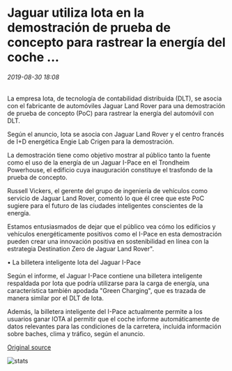 # Jaguar utiliza Iota en la demostración de prueba de concepto para rastrear la energía del coche ...

###### 2019-08-30 18:08

La empresa Iota, de tecnología de contabilidad distribuida (DLT), se asocia con el fabricante de automóviles Jaguar Land Rover para una demostración de prueba de concepto (PoC) para rastrear la energía del automóvil con DLT.

Según el anuncio, Iota se asocia con Jaguar Land Rover y el centro francés de I+D energética Engie Lab Crigen para la demostración.

La demostración tiene como objetivo mostrar al público tanto la fuente como el uso de la energía de un Jaguar I-Pace en el Trondheim Powerhouse, el edificio cuya inauguración constituye el trasfondo de la prueba de concepto.

Russell Vickers, el gerente del grupo de ingeniería de vehículos como servicio de Jaguar Land Rover, comentó lo que él cree que este PoC sugiere para el futuro de las ciudades inteligentes conscientes de la energía.

Estamos entusiasmados de dejar que el público vea cómo los edificios y vehículos energéticamente positivos como el I-Pace en esta demostración pueden crear una innovación positiva en sostenibilidad en línea con la estrategia Destination Zero de Jaguar Land Rover".

• La billetera inteligente Iota del Jaguar I-Pace

Según el informe, el Jaguar I-Pace contiene una billetera inteligente respaldada por Iota que podría utilizarse para la carga de energía, una característica también apodada "Green Charging", que es trazada de manera similar por el DLT de Iota.

Además, la billetera inteligente del I-Pace actualmente permite a los usuarios ganar IOTA al permitir que el coche informe automáticamente de datos relevantes para las condiciones de la carretera, incluida información sobre baches, clima y tráfico, según el anuncio.

[Original source](https://cointelegraph.com/news/jaguar-uses-iota-in-proof-of-concept-demo-for-tracing-car-energy)

![stats](https://c.statcounter.com/11760860/0/a89fa40b/1/ "stats")